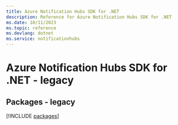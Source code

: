 ```yaml
---
title: Azure Notification Hubs SDK for .NET
description: Reference for Azure Notification Hubs SDK for .NET
ms.date: 10/11/2023
ms.topic: reference
ms.devlang: dotnet
ms.service: notificationhubs
---
```

# Azure Notification Hubs SDK for .NET - legacy
## Packages - legacy
[!INCLUDE [packages](notification-hubs-index.md)]